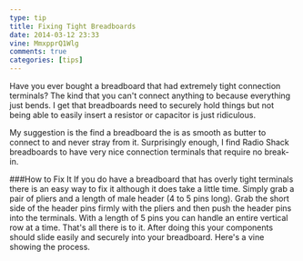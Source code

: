 ```yaml
---
type: tip
title: Fixing Tight Breadboards
date: 2014-03-12 23:33
vine: MmxpprQ1Wlg
comments: true
categories: [tips]
---
```


Have you ever bought a breadboard that had extremely tight connection terminals? The kind that you can't connect anything to because everything just bends. I get that breadboards need to securely hold things but not being able to easily insert a resistor or capacitor is just ridiculous.

My suggestion is the find a breadboard the is as smooth as butter to connect to and never stray from it. Surprisingly enough, I find Radio Shack breadboards to have very nice connection terminals that require no break-in.

###How to Fix It
If you do have a breadboard that has overly tight terminals there is an easy way to fix it although it does take a little time. Simply grab a pair of pliers and a length of male header (4 to 5 pins long). Grab the short side of the header pins firmly with the pliers and then push the header pins into the terminals. With a length of 5 pins you can handle an entire vertical row at a time. That's all there is to it. After doing this your components should slide easily and securely into your breadboard. Here's a vine showing the process.